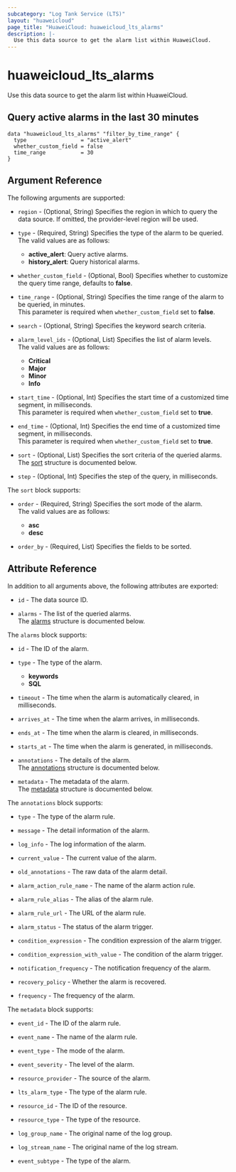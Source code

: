 ```yaml
---
subcategory: "Log Tank Service (LTS)"
layout: "huaweicloud"
page_title: "HuaweiCloud: huaweicloud_lts_alarms"
description: |-
  Use this data source to get the alarm list within HuaweiCloud.
---
```


# huaweicloud_lts_alarms

Use this data source to get the alarm list within HuaweiCloud.

## Query active alarms in the last 30 minutes

```hcl
data "huaweicloud_lts_alarms" "filter_by_time_range" {
  type                 = "active_alert"
  whether_custom_field = false
  time_range           = 30
}
```

## Argument Reference

The following arguments are supported:

* `region` - (Optional, String) Specifies the region in which to query the data source.
  If omitted, the provider-level region will be used.

* `type` - (Required, String) Specifies the type of the alarm to be queried.  
  The valid values are as follows:
  + **active_alert**: Query active alarms.
  + **history_alert**: Query historical alarms.

* `whether_custom_field` - (Optional, Bool) Specifies whether to customize the query time range, defaults to **false**.

* `time_range` - (Optional, String) Specifies the time range of the alarm to be queried, in minutes.  
  This parameter is required when `whether_custom_field` set to **false**.

* `search` - (Optional, String) Specifies the keyword search criteria.

* `alarm_level_ids` - (Optional, List) Specifies the list of alarm levels.  
  The valid values are as follows:
  + **Critical**
  + **Major**
  + **Minor**
  + **Info**

* `start_time` - (Optional, Int) Specifies the start time of a customized time segment, in milliseconds.  
  This parameter is required when `whether_custom_field` set to **true**.

* `end_time` - (Optional, Int) Specifies the end time of a customized time segment, in milliseconds.  
  This parameter is required when `whether_custom_field` set to **true**.

* `sort` - (Optional, List) Specifies the sort criteria of the queried alarms.  
  The [sort](#data_alarms_sort) structure is documented below.

* `step` - (Optional, Int) Specifies the step of the query, in milliseconds.

<a name="data_alarms_sort"></a>
The `sort` block supports:

* `order` - (Required, String) Specifies the sort mode of the alarm.  
  The valid values are as follows:
  + **asc**
  + **desc**

* `order_by` - (Required, List) Specifies the fields to be sorted.

## Attribute Reference

In addition to all arguments above, the following attributes are exported:

* `id` - The data source ID.

* `alarms` - The list of the queried alarms.  
  The [alarms](#data_alarms) structure is documented below.

<a name="data_alarms"></a>
The `alarms` block supports:

* `id` - The ID of the alarm.

* `type` - The type of the alarm.
  + **keywords**
  + **SQL**

* `timeout` - The time when the alarm is automatically cleared, in milliseconds.

* `arrives_at` - The time when the alarm arrives, in milliseconds.

* `ends_at` - The time when the alarm is cleared, in milliseconds.

* `starts_at` - The time when the alarm is generated, in milliseconds.

* `annotations` - The details of the alarm.  
  The [annotations](#data_alarms_annotations) structure is documented below.

* `metadata` - The metadata of the alarm.  
  The [metadata](#data_alarms_metadata) structure is documented below.

<a name="data_alarms_annotations"></a>
The `annotations` block supports:

* `type` - The type of the alarm rule.

* `message` - The detail information of the alarm.

* `log_info` - The log information of the alarm.

* `current_value` - The current value of the alarm.

* `old_annotations` - The raw data of the alarm detail.

* `alarm_action_rule_name` - The name of the alarm action rule.

* `alarm_rule_alias` - The alias of the alarm rule.

* `alarm_rule_url` - The URL of the alarm rule.

* `alarm_status` - The status of the alarm trigger.

* `condition_expression` - The condition expression of the alarm trigger.

* `condition_expression_with_value` - The condition of the alarm trigger.

* `notification_frequency` - The notification frequency of the alarm.

* `recovery_policy` - Whether the alarm is recovered.

* `frequency` - The frequency of the alarm.

<a name="data_alarms_metadata"></a>
The `metadata` block supports:

* `event_id` - The ID of the alarm rule.

* `event_name` - The name of the alarm rule.

* `event_type` - The mode of the alarm.

* `event_severity` - The level of the alarm.

* `resource_provider` - The source of the alarm.

* `lts_alarm_type` - The type of the alarm rule.

* `resource_id` - The ID of the resource.

* `resource_type` - The type of the resource.

* `log_group_name` - The original name of the log group.

* `log_stream_name` - The original name of the log stream.

* `event_subtype` - The type of the alarm.
